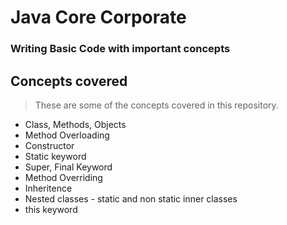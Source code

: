 # Java Core Corporate

### Writing Basic Code with important concepts


## Concepts covered
> These are some of the concepts covered in this repository.

- Class, Methods, Objects
- Method Overloading
- Constructor
- Static keyword
- Super, Final Keyword
- Method Overriding
- Inheritence
- Nested classes - static and non static inner classes
- this keyword
